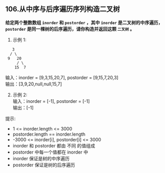 ## 106.从中序与后序遍历序列构造二叉树

**给定两个整数数组 `inorder` 和 `postorder` ，其中 `inorder` 是二叉树的中序遍历， `postorder` 是同一棵树的后序遍历，请你构造并返回这颗 `二叉树` 。**

1. 示例 1:

```
   3
  / \
 9   20
     / \
    15  7
```

输入：inorder = [9,3,15,20,7], postorder = [9,15,7,20,3]  
输出：[3,9,20,null,null,15,7]

2. 示例 2:  
   输入：inorder = [-1], postorder = [-1]  
   输出：[-1]

提示:

- 1 <= inorder.length <= 3000
- postorder.length == inorder.length
- -3000 <= inorder[i], postorder[i] <= 3000
- inorder 和 postorder 都由 不同 的值组成
- postorder 中每一个值都在 inorder 中
- inorder 保证是树的中序遍历
- postorder 保证是树的后序遍历
